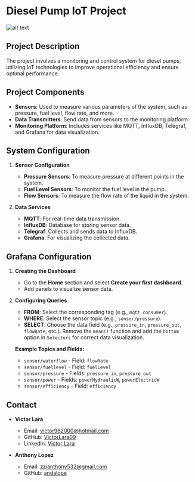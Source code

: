 # Diesel Pump IoT Project
![alt text](</Images/FinalDashboard.jpeg>)

## Project Description

The project involves a monitoring and control system for diesel pumps, utilizing IoT technologies to improve operational efficiency and ensure optimal performance.

## Project Components

- **Sensors**: Used to measure various parameters of the system, such as pressure, fuel level, flow rate, and more.
- **Data Transmitters**: Send data from sensors to the monitoring platform.
- **Monitoring Platform**: Includes services like MQTT, InfluxDB, Telegraf, and Grafana for data visualization.

## System Configuration

1. **Sensor Configuration**
   - **Pressure Sensors**: To measure pressure at different points in the system.
   - **Fuel Level Sensors**: To monitor the fuel level in the pump.
   - **Flow Sensors**: To measure the flow rate of the liquid in the system.

2. **Data Services**
   - **MQTT**: For real-time data transmission.
   - **InfluxDB**: Database for storing sensor data.
   - **Telegraf**: Collects and sends data to InfluxDB.
   - **Grafana**: For visualizing the collected data.

## Grafana Configuration

1. **Creating the Dashboard**
   - Go to the **Home** section and select **Create your first dashboard**.
   - Add panels to visualize sensor data.

2. **Configuring Queries**
   - **FROM**: Select the corresponding tag (e.g., `mqtt_consumer`).
   - **WHERE**: Select the sensor topic (e.g., `sensor/pressure`).
   - **SELECT**: Choose the data field (e.g., `pressure_in`, `pressure_out`, `flowRate`, etc.). Remove the `mean()` function and add the `bottom` option in `Selectors` for correct data visualization.

   **Example Topics and Fields:**
   - `sensor/waterflow` - Field: `flowRate`
   - `sensor/fuellevel` - Field: `fuelLevel`
   - `sensor/pressure` - Fields: `pressure_in`, `pressure_out`
   - `sensor/power` - Fields: `powerHydraulicW`, `powerElectricW`
   - `sensor/efficiency` - Field: `efficiency`

## Contact

- **Victor Lara**
  - Email: [victor962000@hotmail.com](mailto:victor962000@hotmail.com)
  - GitHub: [VictorLara09](https://github.com/VictorLara09)
  - LinkedIn: [Victor Lara](https://www.linkedin.com/in/victor-lara0906)

- **Anthony Lopez**
  - Email: [zzianthony532@gmail.com](mailto:zzianthony532@gmail.com)
  - GitHub: [andalope](https://github.com/andalope)
